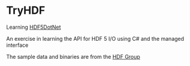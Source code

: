 # TryHDF
Learning [HDF5DotNet](http://hdf5.net)

An exercise in learning the API for HDF 5 I/O using C# and the managed interface

The sample data and binaries are from the [HDF Group](http://www.hdfgroup.org/)

